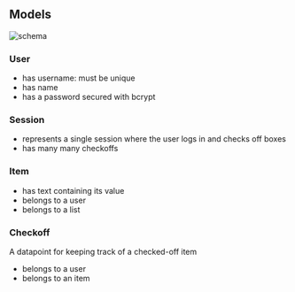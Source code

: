 ## Models

![schema]("/app/models/accountability_schema.png")

### User
- has username: must be unique
- has name
- has a password secured with bcrypt

### Session
- represents a single session where the user logs in and checks off boxes
- has many many checkoffs

### Item
- has text containing its value
- belongs to a user
- belongs to a list

### Checkoff
A datapoint for keeping track of a checked-off item
- belongs to a user
- belongs to an item
